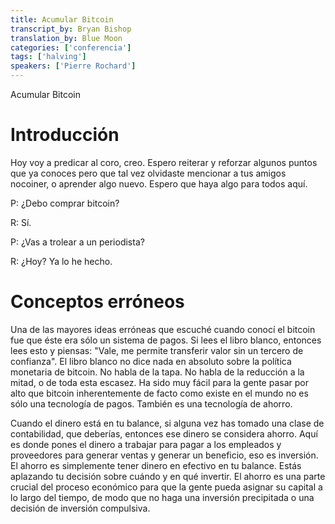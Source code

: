 ```yaml
---
title: Acumular Bitcoin
transcript_by: Bryan Bishop
translation_by: Blue Moon
categories: ['conferencia']
tags: ['halving']
speakers: ['Pierre Rochard']
---
```


Acumular Bitcoin

# Introducción

Hoy voy a predicar al coro, creo. Espero reiterar y reforzar algunos puntos que ya conoces pero que tal vez olvidaste mencionar a tus amigos nocoiner, o aprender algo nuevo. Espero que haya algo para todos aquí.

P: ¿Debo comprar bitcoin?

R: Sí.

P: ¿Vas a trolear a un periodista?

R: ¿Hoy? Ya lo he hecho.

# Conceptos erróneos

Una de las mayores ideas erróneas que escuché cuando conocí el bitcoin fue que éste era sólo un sistema de pagos. Si lees el libro blanco, entonces lees esto y piensas: "Vale, me permite transferir valor sin un tercero de confianza". El libro blanco no dice nada en absoluto sobre la política monetaria de bitcoin. No habla de la tapa. No habla de la reducción a la mitad, o de toda esta escasez. Ha sido muy fácil para la gente pasar por alto que bitcoin inherentemente de facto como existe en el mundo no es sólo una tecnología de pagos. También es una tecnología de ahorro.

Cuando el dinero está en tu balance, si alguna vez has tomado una clase de contabilidad, que deberías, entonces ese dinero se considera ahorro. Aquí es donde pones el dinero a trabajar para pagar a los empleados y proveedores para generar ventas y generar un beneficio, eso es inversión. El ahorro es simplemente tener dinero en efectivo en tu balance. Estás aplazando tu decisión sobre cuándo y en qué invertir. El ahorro es una parte crucial del proceso económico para que la gente pueda asignar su capital a lo largo del tiempo, de modo que no haga una inversión precipitada o una decisión de inversión compulsiva.
